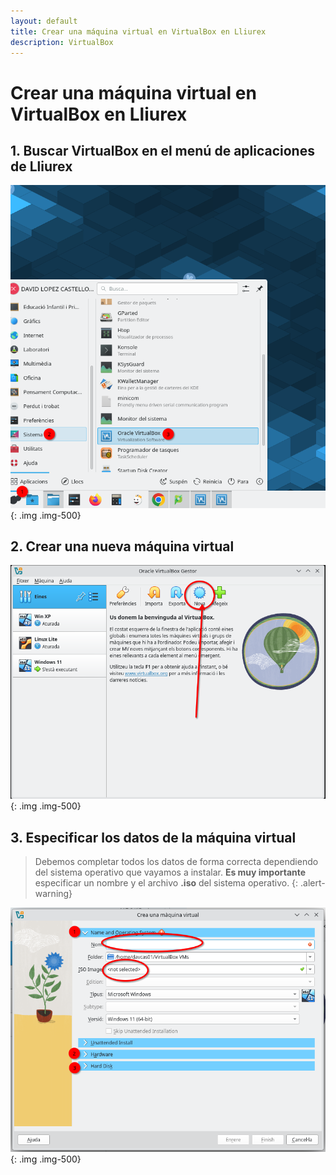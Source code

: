 ```yaml
---
layout: default
title: Crear una máquina virtual en VirtualBox en Lliurex
description: VirtualBox
---
```


# Crear una máquina virtual en VirtualBox en Lliurex

## 1. Buscar VirtualBox en el menú de aplicaciones de Lliurex

![Abrir Virtual Box](./vbox_1.png)
{: .img .img-500}

## 2. Crear una nueva máquina virtual

![Crear máquina virtual](./vbox_2.png)
{: .img .img-500}

## 3. Especificar los datos de la máquina virtual

> Debemos completar todos los datos de forma correcta dependiendo del sistema operativo que vayamos a instalar. **Es muy importante** especificar un nombre y el archivo **.iso** del sistema operativo.
{: .alert-warning}

![Configurar máquina virtual](./vbox_3.png)
{: .img .img-500}
